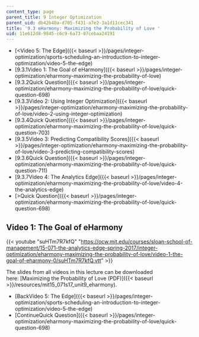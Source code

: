 ```yaml
---
content_type: page
parent_title: 9 Integer Optimization
parent_uid: db42b40a-d705-f431-a7e2-3a1d11cec341
title: '9.3 eHarmony: Maximizing the Probability of Love '
uid: 11e612d8-9845-c6c9-6a73-07cebaa24191
---
```


*   [<Video 5: The Edge]({{< baseurl >}}/pages/integer-optimization/sports-scheduling-an-introduction-to-integer-optimization/video-5-the-edge)
*   [9.3.1Video 1: The Goal of eHarmony]({{< baseurl >}}/pages/integer-optimization/eharmony-maximizing-the-probability-of-love)
*   [9.3.2Quick Question]({{< baseurl >}}/pages/integer-optimization/eharmony-maximizing-the-probability-of-love/quick-question-698)
*   [9.3.3Video 2: Using Integer Optimization]({{< baseurl >}}/pages/integer-optimization/eharmony-maximizing-the-probability-of-love/video-2-using-integer-optimization)
*   [9.3.4Quick Question]({{< baseurl >}}/pages/integer-optimization/eharmony-maximizing-the-probability-of-love/quick-question-703)
*   [9.3.5Video 3: Predicting Compatibility Scores]({{< baseurl >}}/pages/integer-optimization/eharmony-maximizing-the-probability-of-love/video-3-predicting-compatibility-scores)
*   [9.3.6Quick Question]({{< baseurl >}}/pages/integer-optimization/eharmony-maximizing-the-probability-of-love/quick-question-711)
*   [9.3.7Video 4: The Analytics Edge]({{< baseurl >}}/pages/integer-optimization/eharmony-maximizing-the-probability-of-love/video-4-the-analytics-edge)
*   [\>Quick Question]({{< baseurl >}}/pages/integer-optimization/eharmony-maximizing-the-probability-of-love/quick-question-698)

Video 1: The Goal of eHarmony
-----------------------------

{{< youtube "suHTm7R7kfQ" "https://ocw.mit.edu/courses/sloan-school-of-management/15-071-the-analytics-edge-spring-2017/integer-optimization/eharmony-maximizing-the-probability-of-love/video-1-the-goal-of-eharmony-0/suHTm7R7kfQ.vtt" >}}

The slides from all videos in this lecture can be downloaded here: [Maximizing the Probability of Love (PDF)]({{< baseurl >}}/resources/mit15_071s17_unit9_eharmony).

*   [BackVideo 5: The Edge]({{< baseurl >}}/pages/integer-optimization/sports-scheduling-an-introduction-to-integer-optimization/video-5-the-edge)
*   [ContinueQuick Question]({{< baseurl >}}/pages/integer-optimization/eharmony-maximizing-the-probability-of-love/quick-question-698)